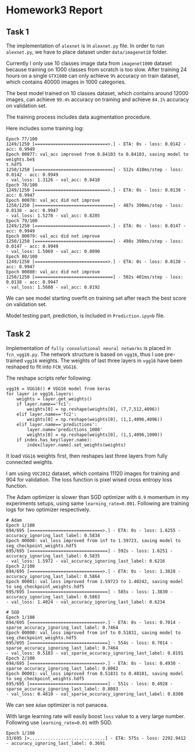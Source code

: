 # Homework3 Report

## Task 1
The implementation of `alexnet` is in `alexnet.py` file. 
In order to run `alexnet.py`, we have to place dataset 
under `data/imagenet10` folder. 

Currently I only use 10 classes image data from `imagenet1000`
dataset because training on 1000 classes from scratch is too slow.
After training 24 hours on a single `GTX1080` can only achieve 
`9%` accuracy on train dataset, which contains 40000 images in 1000
categories. 

The best model trained on 10 classes dataset,
which contains around 12000 images, can achieve `99.4%` 
accuracy on training and achieve `84.1%` accuracy on validation set.

The training process includes data augmentation procedure.

Here includes some training log:
```
Epoch 77/100
1249/1250 [============================>.] - ETA: 0s - loss: 0.0142 - acc: 0.9949
Epoch 00077: val_acc improved from 0.84103 to 0.84103, saving model to weights.be$
t.hdf5
1250/1250 [==============================] - 512s 410ms/step - loss: 0.0142 - acc: 0.9949 
- val_loss: 1.3126 - val_acc: 0.8410
Epoch 78/100
1249/1250 [============================>.] - ETA: 0s - loss: 0.0138 - acc: 0.9947
Epoch 00078: val_acc did not improve
1250/1250 [==============================] - 487s 390ms/step - loss: 0.0138 - acc: 0.9947 
- val_loss: 1.5278 - val_acc: 0.8205
Epoch 79/100
1249/1250 [============================>.] - ETA: 0s - loss: 0.0147 - acc: 0.9949
Epoch 00079: val_acc did not improve
1250/1250 [==============================] - 498s 398ms/step - loss: 0.0147 - acc: 0.9949 
- val_loss: 1.5069 - val_acc: 0.8090
Epoch 80/100
1249/1250 [============================>.] - ETA: 0s - loss: 0.0138 - acc: 0.9947
Epoch 00080: val_acc did not improve
1250/1250 [==============================] - 502s 401ms/step - loss: 0.0138 - acc: 0.9947 
- val_loss: 1.5680 - val_acc: 0.8192
```

We can see model starting overfit on training set after reach the best 
score on validation set.

Model testing part, prediction, is included in `Prediction.ipynb` file. 

## Task 2
Implementation of `fully convolutional neural networks` is placed in `fcn_vgg16.py`.
The network structure is based on `vgg16`, thus I use pre-trained `vgg16` weights.
The weights of last three layers in `vgg16` have been reshaped to fit into `FCN_VGG16`.

The reshape scripts refer following:
```
vgg16 = VGG16() # VGG16 model from keras
for layer in vgg16.layers:
    weights = layer.get_weights()
    if layer.name=='fc1':
        weights[0] = np.reshape(weights[0], (7,7,512,4096))
    elif layer.name=='fc2':
        weights[0] = np.reshape(weights[0], (1,1,4096,4096))
    elif layer.name=='predictions':
        layer.name='predictions_1000'
        weights[0] = np.reshape(weights[0], (1,1,4096,1000))
    if index.has_key(layer.name):
        index[layer.name].set_weights(weights)
```
It load `VGG16` weights first, then reshapes last three layers from fully connected weights. 

I am using `VOC2012` dataset, which contains 11120 images for training and 904 for validation.
The loss function is pixel wised cross entropy loss function.

The Adam optimizer is slower than SGD optimizer with `0.9` momentum in my experiments setups,
using same `learning_rate=0.001`. Following are training logs for two optimizer 
respectively.  

```
# Adam
Epoch 1/100
694/695 [============================>.] - ETA: 0s - loss: 1.6255 - accuracy_ignoring_last_label: 0.5834
Epoch 00000: val_loss improved from inf to 1.59723, saving model to seg_checkpoint_weights.hdf5
695/695 [==============================] - 592s - loss: 1.6251 - accuracy_ignoring_last_label: 0.5835 
- val_loss: 1.5972 - val_accuracy_ignoring_last_label: 0.6216
Epoch 2/100
694/695 [============================>.] - ETA: 0s - loss: 1.3828 - accuracy_ignoring_last_label: 0.5864
Epoch 00001: val_loss improved from 1.59723 to 1.40242, saving model to seg_checkpoint_weights.hdf5
695/695 [==============================] - 585s - loss: 1.3830 - accuracy_ignoring_last_label: 0.5863 
- val_loss: 1.4024 - val_accuracy_ignoring_last_label: 0.6234

# SGD
Epoch 1/100
694/695 [============================>.] - ETA: 0s - loss: 0.7014 - sparse_accuracy_ignoring_last_label: 0.7464
Epoch 00000: val_loss improved from inf to 0.51831, saving model to seg_checkpoint_weights.hdf5
695/695 [==============================] - 554s - loss: 0.7014 - sparse_accuracy_ignoring_last_label: 0.7464 
- val_loss: 0.5183 - val_sparse_accuracy_ignoring_last_label: 0.8191
Epoch 2/100
694/695 [============================>.] - ETA: 0s - loss: 0.4930 - sparse_accuracy_ignoring_last_label: 0.8082
Epoch 00001: val_loss improved from 0.51831 to 0.48101, saving model to seg_checkpoint_weights.hdf5
695/695 [==============================] - 551s - loss: 0.4928 - sparse_accuracy_ignoring_last_label: 0.8083 
- val_loss: 0.4810 - val_sparse_accuracy_ignoring_last_label: 0.8308

```
We can see `Adam` optimizer is not panacea. 

With large learning rate will easily boost `loss` value to a very large number.
Following use `learning_rate=0.01` with SGD.
```
Epoch 1/100
33/695 [>.............................] - ETA: 575s - loss: 2292.9412 - accuracy_ignoring_last_label: 0.3691
```

